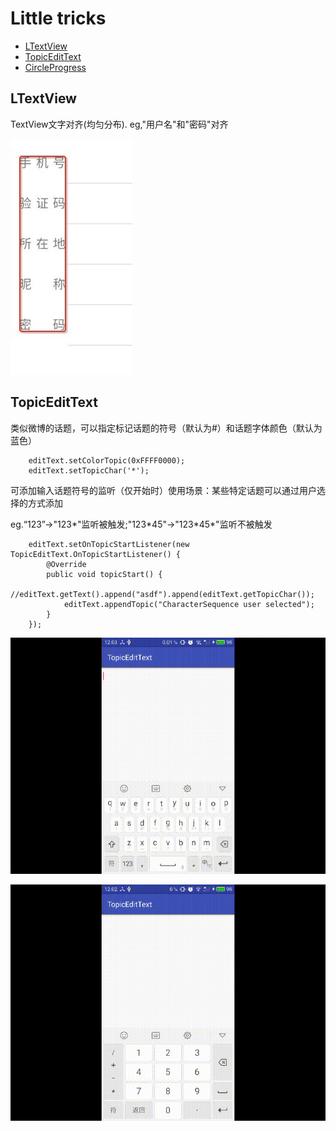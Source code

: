 # Little tricks
- [LTextView](#ltextview)
- [TopicEditText](#topicedittext)
- [CircleProgress](https://github.com/XanthusL/Widgets/blob/master/CircleProgress.java)

## LTextView
TextView文字对齐(均匀分布). eg,"用户名"和"密码"对齐

![](./DA26BE88787920E331C8488BF561B95F.jpg)

## TopicEditText
类似微博的话题，可以指定标记话题的符号（默认为#）和话题字体颜色（默认为蓝色）

        editText.setColorTopic(0xFFFF0000);
        editText.setTopicChar('*');
        
 可添加输入话题符号的监听（仅开始时）使用场景：某些特定话题可以通过用户选择的方式添加
 
 eg.“123”->"123\*"监听被触发;"123\*45"->"123\*45\*"监听不被触发
 
 
        editText.setOnTopicStartListener(new TopicEditText.OnTopicStartListener() {
            @Override
            public void topicStart() {
                //editText.getText().append("asdf").append(editText.getTopicChar());
                editText.appendTopic("CharacterSequence user selected");
            }
        });


![](./pics/device_default.gif)

![](./pics/device_customize.gif)
